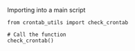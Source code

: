 Importing into a main script

```
from crontab_utils import check_crontab

# Call the function
check_crontab()
```
